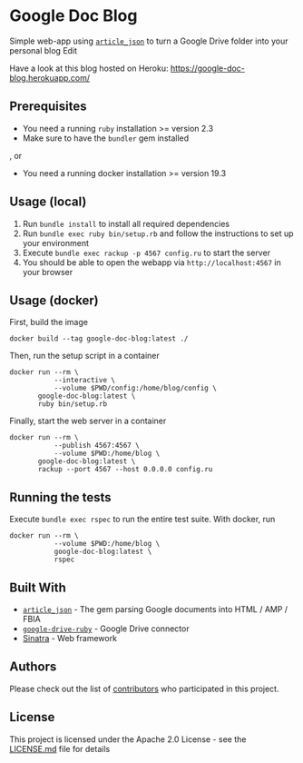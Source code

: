 # Google Doc Blog

Simple web-app using [`article_json`](https://github.com/Devex/article_json) to turn a Google Drive folder into your personal blog Edit

Have a look at this blog hosted on Heroku: https://google-doc-blog.herokuapp.com/

## Prerequisites

* You need a running `ruby` installation >= version 2.3
* Make sure to have the `bundler` gem installed
 
, or

* You need a running docker installation >= version 19.3
 
## Usage (local)

1. Run `bundle install` to install all required dependencies
1. Run `bundle exec ruby bin/setup.rb` and follow the instructions to set up your environment
1. Execute `bundle exec rackup -p 4567 config.ru` to start the server
1. You should be able to open the webapp via `http://localhost:4567` in your browser 

## Usage (docker)

First, build the image 
```
docker build --tag google-doc-blog:latest ./
```

Then, run the setup script in a container
```
docker run --rm \
           --interactive \
           --volume $PWD/config:/home/blog/config \
       google-doc-blog:latest \
       ruby bin/setup.rb
```

Finally, start the web server in a container
```
docker run --rm \
           --publish 4567:4567 \
           --volume $PWD:/home/blog \
       google-doc-blog:latest \
       rackup --port 4567 --host 0.0.0.0 config.ru
```

## Running the tests

Execute `bundle exec rspec` to run the entire test suite.
With docker, run
```
docker run --rm \
           --volume $PWD:/home/blog \
           google-doc-blog:latest \
           rspec
```

## Built With

* [`article_json`](https://github.com/Devex/article_json) - The gem parsing Google documents into HTML / AMP / FBIA
* [`google-drive-ruby`](https://github.com/gimite/google-drive-ruby) - Google Drive connector
* [Sinatra](http://github.com/sinatra/sinatra) - Web framework

## Authors

Please check out the list of [contributors](https://github.com/your/project/contributors) who participated in this project.

## License

This project is licensed under the Apache 2.0 License - see the [LICENSE.md](LICENSE.md) file for details
